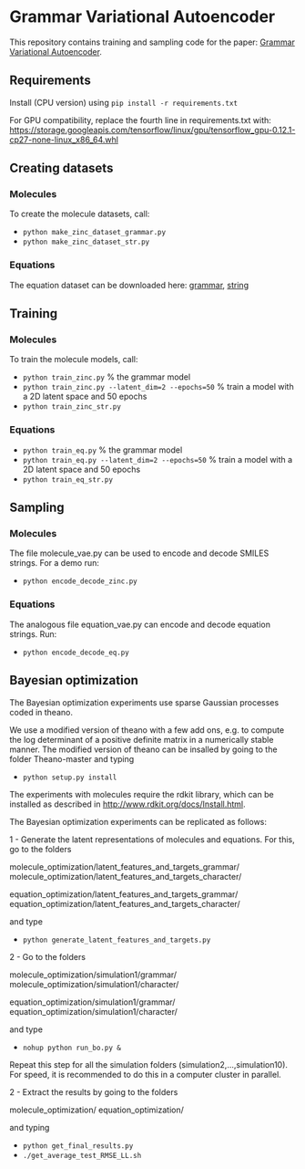 # Grammar Variational Autoencoder

This repository contains training and sampling code for the paper: <a href="https://arxiv.org/abs/1703.01925">Grammar Variational Autoencoder</a>.


## Requirements

Install (CPU version) using `pip install -r requirements.txt`

For GPU compatibility, replace the fourth line in requirements.txt with: https://storage.googleapis.com/tensorflow/linux/gpu/tensorflow_gpu-0.12.1-cp27-none-linux_x86_64.whl


## Creating datasets

### Molecules

To create the molecule datasets, call:

* `python make_zinc_dataset_grammar.py`
* `python make_zinc_dataset_str.py`

### Equations

The equation dataset can be downloaded here: [grammar](https://www.dropbox.com/s/yq1gpygw3oq1grq/eq2_grammar_dataset.h5?dl=0), [string](https://www.dropbox.com/s/gn3iq2ykrs0dqwb/eq2_str_dataset.h5?dl=0)


## Training

### Molecules

To train the molecule models, call:

* `python train_zinc.py` % the grammar model
* `python train_zinc.py --latent_dim=2 --epochs=50` % train a model with a 2D latent space and 50 epochs 
* `python train_zinc_str.py`

### Equations

* `python train_eq.py` % the grammar model
* `python train_eq.py --latent_dim=2 --epochs=50` % train a model with a 2D latent space and 50 epochs 
* `python train_eq_str.py`


## Sampling

### Molecules

The file molecule_vae.py can be used to encode and decode SMILES strings. For a demo run:

* `python encode_decode_zinc.py`

### Equations

The analogous file equation_vae.py can encode and decode equation strings. Run:

* `python encode_decode_eq.py`

## Bayesian optimization

The Bayesian optimization experiments use sparse Gaussian processes coded in theano.

We use a modified version of theano with a few add ons, e.g. to compute
the log determinant of a positive definite matrix in a numerically stable
manner. The modified version of theano can be insalled by going to the folder
Theano-master and typing

* `python setup.py install`

The experiments with molecules require the rdkit library, which can be installed as described in 
<a href="http://www.rdkit.org/docs/Install.html">http://www.rdkit.org/docs/Install.html</a>.

The Bayesian optimization experiments can be replicated as follows:

1 - Generate the latent representations of molecules and equations. For this, go to the folders

molecule_optimization/latent_features_and_targets_grammar/
molecule_optimization/latent_features_and_targets_character/

equation_optimization/latent_features_and_targets_grammar/
equation_optimization/latent_features_and_targets_character/

and type

* `python generate_latent_features_and_targets.py`

2 - Go to the folders

molecule_optimization/simulation1/grammar/
molecule_optimization/simulation1/character/

equation_optimization/simulation1/grammar/
equation_optimization/simulation1/character/

and type

* `nohup python run_bo.py &`

Repeat this step for all the simulation folders (simulation2,...,simulation10).
For speed, it is recommended to do this in a computer cluster in parallel.

2 - Extract the results by going to the folders

molecule_optimization/
equation_optimization/

and typing

* `python get_final_results.py`
* `./get_average_test_RMSE_LL.sh`
